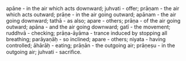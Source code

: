apāne - in the air which acts downward; juhvati - offer; prāṇam - the air which acts outward; prāṇe - in the air going outward; apānam - the air going downward; tathā - as also; apare - others; prāṇa - of the air going outward; apāna - and the air going downward; gatī - the movement; ruddhvā - checking; prāṇa-āyāma - trance induced by stopping all breathing; parāyaṇāḥ - so inclined; apare - others; niyata - having controlled; āhārāḥ - eating; prāṇān - the outgoing air; prāṇeṣu - in the outgoing air; juhvati - sacriﬁce.
